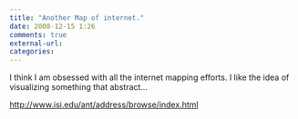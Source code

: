 ```yaml
---
title: "Another Map of internet."
date: 2008-12-15 1:26
comments: true
external-url:
categories:
---
```

I think I am obsessed with all the internet mapping efforts. I like the idea of visualizing something that abstract...

<http://www.isi.edu/ant/address/browse/index.html>
